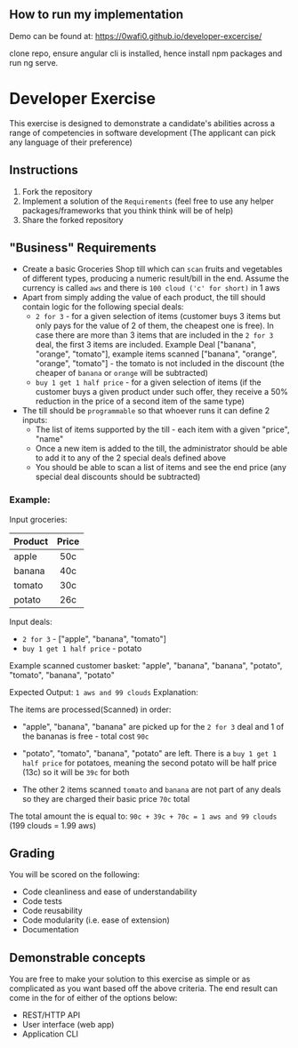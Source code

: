 ## How to run my implementation

Demo can be found at: https://0wafi0.github.io/developer-excercise/

clone repo, ensure angular cli is installed, hence install npm packages and run ng serve.


# Developer Exercise

This exercise is designed to demonstrate a candidate's abilities across a range of competencies in software development (The applicant can pick any language of their preference)

## Instructions

1. Fork the repository
2. Implement a solution of the `Requirements` (feel free to use any helper packages/frameworks that you think think will be of help)
3. Share the forked repository

## "Business" Requirements

- Create a basic Groceries Shop till which can `scan` fruits and vegetables of different types, producing a numeric result/bill in the end. Assume the currency is called `aws` and there is `100 cloud ('c' for short)` in 1 aws
- Apart from simply adding the value of each product, the till should contain logic for the following special deals:
  - `2 for 3` - for a given selection of items (customer buys 3 items but only pays for the value of 2 of them, the cheapest one is free). In case there are more than 3 items that are included in the `2 for 3` deal, the first 3 items are included.
    Example Deal ["banana", "orange", "tomato"], example items scanned ["banana", "orange", "orange", "tomato"] - the tomato is not included in the discount (the cheaper of `banana` or `orange` will be subtracted)
  - `buy 1 get 1 half price` - for a given selection of items (if the customer buys a given product under such offer, they receive a 50% reduction in the price of a second item of the same type)
- The till should be `programmable` so that whoever runs it can define 2 inputs:
  - The list of items supported by the till - each item with a given "price", "name"
  - Once a new item is added to the till, the administrator should be able to add it to any of the 2 special deals defined above
  - You should be able to scan a list of items and see the end price (any special deal discounts should be subtracted)

### Example:

Input groceries:

| Product | Price |
| ------- | :---: |
| apple   |  50c  |
| banana  |  40c  |
| tomato  |  30c  |
| potato  |  26c  |

Input deals:

- `2 for 3` - ["apple", "banana", "tomato"]
- `buy 1 get 1 half price` - potato

Example scanned customer basket: "apple", "banana", "banana", "potato", "tomato", "banana", "potato"

Expected Output: `1 aws and 99 clouds`
Explanation:

The items are processed(Scanned) in order:

- "apple", "banana", "banana" are picked up for the `2 for 3` deal and 1 of the bananas is free - total cost `90c`

- "potato", "tomato", "banana", "potato" are left. There is a `buy 1 get 1 half price` for potatoes, meaning the second potato will be half price (13c) so it will be `39c` for both

- The other 2 items scanned `tomato` and `banana` are not part of any deals so they are charged their basic price `70c` total

The total amount the is equal to: `90c + 39c + 70c = 1 aws and 99 clouds` (199 clouds = 1.99 aws)

## Grading

You will be scored on the following:

- Code cleanliness and ease of understandability
- Code tests
- Code reusability
- Code modularity (i.e. ease of extension)
- Documentation

## Demonstrable concepts

You are free to make your solution to this exercise as simple or as complicated as you want based off the above criteria. The end result can come in the for of either of the options below:

- REST/HTTP API
- User interface (web app)
- Application CLI

